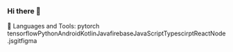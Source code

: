 ### Hi there 👋

<!--
**Mern-dd/Mern-dd** is a ✨ _special_ ✨ repository because its `README.md` (this file) appears on your GitHub profile.

Here are some ideas to get you started:

- 🔭 I’m currently working on ...
- 🌱 I’m currently learning ...
- 👯 I’m looking to collaborate on ...
- 🤔 I’m looking for help with ...
- 💬 Ask me about ...
- 📫 How to reach me: ...
- 😄 Pronouns: ...
- ⚡ Fun fact: ...
-->
🔨 Languages and Tools:
pytorch tensorflowPythonAndroidKotlinJavafirebaseJavaScriptTypescirptReactNode.jsgitfigma
